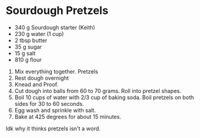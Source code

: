 Sourdough Pretzels
===================

- 340 g Sourdough starter  (Keith)
- 230 g water (1 cup)
- 2 tbsp butter
- 35 g sugar
- 15 g salt
- 810 g flour

1. Mix everything together. Pretzels
2. Rest dough overnight
3. Knead and Proof.
4. Cut dough into balls from 60 to 70 grams.  Roll into pretzel shapes.
5. Boil 10 cups of water with 2/3 cup of baking soda.  Boil pretzels on both sides for 30 to 60 seconds.
6. Egg wash and sprinkle with salt.
7. Bake at 425 degrees for about 15 minutes.

Idk why it thinks pretzels isn't a word.
